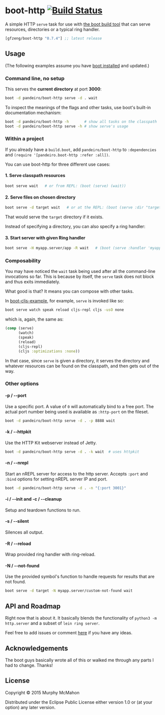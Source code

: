 # boot-http [![Build Status][badge]][build]

A simple HTTP `serve` task for use with [the boot build tool][boot]
that can serve resources, directories or a typical ring handler.

[](dependency)
```clojure
[gfzeng/boot-http "0.7.4"] ;; latest release
```
[](/dependency)

## Usage

(The following examples assume you have [boot installed][installboot] and updated.)

### Command line, no setup

This serves the **current directory** at port **3000**:

```bash
boot -d pandeiro/boot-http serve -d . wait
```

To inspect the meanings of the flags and other tasks, use boot's built-in
documentation mechanism:

```bash
boot -d pandeiro/boot-http -h       # show all tasks on the classpath
boot -d pandeiro/boot-http serve -h # show serve's usage
```

### Within a project

If you already have a `build.boot`, add
`pandeiro/boot-http` to `:dependencies`
and `(require '[pandeiro.boot-http :refer :all])`.

You can use boot-http for three different use cases:

#### 1. Serve classpath resources

```bash
boot serve wait   # or from REPL: (boot (serve) (wait))
```

#### 2. Serve files on chosen directory

```bash
boot serve -d target wait   # or at the REPL: (boot (serve :dir "target") (wait))
```

That would serve the `target` directory if it exists.

Instead of specifying a directory, you can also specify a ring handler:

#### 3. Start server with given Ring handler

```bash
boot serve -H myapp.server/app -R wait   # (boot (serve :handler 'myapp.server/app :reload true) (wait))
```

### Composability

You may have noticed the `wait` task being used after all the
command-line invocations so far. This is because by itself, the
`serve` task does not block and thus exits immediately.

What good is that? It means you can compose with other tasks.

In [boot-cljs-example][boot-cljs-example], for example, `serve` is
invoked like so:

```bash
boot serve watch speak reload cljs-repl cljs -usO none
```

which is, again, the same as:

```clojure
(comp (serve)
      (watch)
      (speak)
      (reload)
      (cljs-repl)
      (cljs :optimizations :none))
```

In that case, since `serve` is given a directory, it serves the directory and whatever
resources can be found on the classpath, and then gets out of the way.

### Other options

#### -p / --port

Use a specific port. A value of `0` will automatically bind to a free port.
The actual port number being used is available as `:http-port` on the fileset.

```bash
boot -d pandeiro/boot-http serve -d . -p 8888 wait
```

#### -k / --httpkit

Use the HTTP Kit webserver instead of Jetty.

```bash
boot -d pandeiro/boot-http serve -d . -k wait  # uses httpkit
```

#### -n / --nrepl

Start an nREPL server for access to the http server. Accepts
`:port` and `:bind` options for setting nREPL server IP
and port.

```bash
boot -d pandeiro/boot-http serve -d . -n "{:port 3001}"
```

#### -i / --init and -c / --cleanup

Setup and teardown functions to run.

#### -s / --silent

Silences all output.

#### -R / --reload

Wrap provided ring handler with ring-reload.

#### -N / --not-found

Use the provided symbol's function to handle requests for results that
are not found.

```bash
boot serve -d target -N myapp.server/custom-not-found wait
```

## API and Roadmap

Right now that is about it. It basically blends the functionality of
`python3 -m http.server` and a subset of `lein ring server`.

Feel free to add issues or comment [here][boot-discourse] if
you have any ideas.


## Acknowledgements

The boot guys basically wrote all of this or walked me through any
parts I had to change. Thanks!


## License

Copyright © 2015 Murphy McMahon

Distributed under the Eclipse Public License either version 1.0 or (at
your option) any later version.

[boot]:              https://github.com/boot-clj/boot
[boot-cljs-example]: https://github.com/adzerk/boot-cljs-example
[installboot]:       https://github.com/boot-clj/boot#install
[boot-discourse]:    http://hoplon.discoursehosting.net/t/boot-http-0-4-0/361
[build]:             https://travis-ci.org/pandeiro/boot-http
[badge]:             https://travis-ci.org/pandeiro/boot-http.png?branch=master
